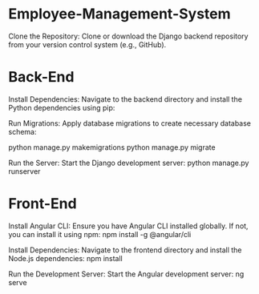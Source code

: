 # Employee-Management-System
Clone the Repository:
Clone or download the Django backend repository from your version control system (e.g., GitHub).

# Back-End
Install Dependencies:
Navigate to the backend directory and install the Python dependencies using pip:

Run Migrations:
Apply database migrations to create necessary database schema:

python manage.py makemigrations
python manage.py migrate

Run the Server:
Start the Django development server:
python manage.py runserver

# Front-End

Install Angular CLI:
Ensure you have Angular CLI installed globally. If not, you can install it using npm:
npm install -g @angular/cli

Install Dependencies:
Navigate to the frontend directory and install the Node.js dependencies:
npm install

Run the Development Server:
Start the Angular development server:
ng serve
